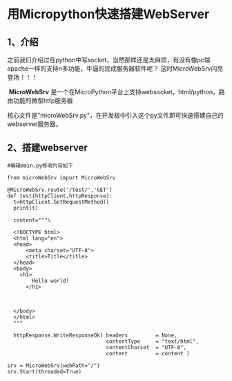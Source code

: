 # 用Micropython快速搭建WebServer

## 1、介绍

​	之前我们介绍过在python中写socket，当然那样还是太麻烦，有没有像pc端apache一样的支持n多功能，牛逼的现成服务器软件呢？ 这时MicroWebSrv闪亮登场！！！

​	**MicroWebSrv** 是一个在MicroPython平台上支持websocket，html/python，路由功能的微型http服务器

核心文件是"microWebSrv.py"，在开发板中引入这个py文件即可快速搭建自己的webserver服务器。



## 2、搭建webserver

```
#编辑main.py修改内容如下

from microWebSrv import MicroWebSrv

@MicroWebSrv.route('/test/','GET')
def test(httpClient,httpResponse):
  t=httpClient.GetRequestMethod()
  print(t)

  content="""\

  <!DOCTYPE html>
  <html lang="en">
  <head>
      <meta charset="UTF-8">
      <title>Title</title>
  </head>
  <body>
	<h1>
        Hello world!
      </h1>



  </body>
  </html>
  """

  httpResponse.WriteResponseOk( headers         = None,
                                contentType     = "text/html",
                                contentCharset  = "UTF-8",
                                content         = content )

srv = MicroWebSrv(webPath="/")
srv.Start(threaded=True)


```

